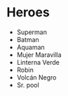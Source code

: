 # Heroes

* Superman
* Batman
* Aquaman
* Mujer Maravilla
* Linterna Verde
* Robin
* Volcán Negro
* Sr. pool